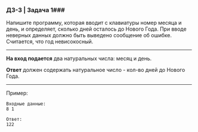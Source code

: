 ### ДЗ-3 | Задача 1###

Напишите программу, которая вводит с клавиатуры номер месяца и день, и определяет, сколько дней осталось до Нового Года. При вводе неверных данных должно быть выведено сообщение об ошибке. Считается, что год невисокосный.

-------

**На вход подается** два натуральных числа: месяц и день. 

**Ответ** должен содержать натуральное число - кол-во дней до Нового Года.

--------
Пример: 

```
Входные данные:
8 1

Ответ:
122
```
